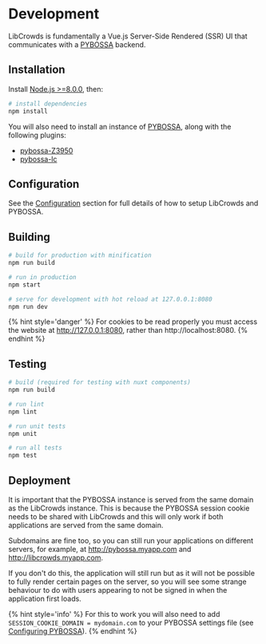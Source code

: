 # Development

LibCrowds is fundamentally a Vue.js Server-Side Rendered (SSR) UI that
communicates with a [PYBOSSA](https://github.com/Scifabric/pybossa) backend.

## Installation

Install [Node.js >=8.0.0](https://nodejs.org/en/), then:

``` bash
# install dependencies
npm install
```

You will also need to install an instance of
[PYBOSSA](http://docs.pybossa.com/), along with the following plugins:

- [pybossa-Z3950](https://github.com/alexandermendes/pybossa-z3950)
- [pybossa-lc](https://github.com/LibCrowds/pybossa-lc)

## Configuration

See the [Configuration](configuration/README.md) section for full details of how
to setup LibCrowds and PYBOSSA.

## Building

``` bash
# build for production with minification
npm run build

# run in production
npm start

# serve for development with hot reload at 127.0.0.1:8080
npm run dev
```

{% hint style='danger' %}
For cookies to be read properly you must access the website at
http://127.0.0.1:8080, rather than http://localhost:8080.
{% endhint %}

## Testing

``` bash
# build (required for testing with nuxt components)
npm run build

# run lint
npm lint

# run unit tests
npm unit

# run all tests
npm test
```

## Deployment

It is important that the PYBOSSA instance is served from the same domain as
the LibCrowds instance. This is because the PYBOSSA session cookie needs to
be shared with LibCrowds and this will only work if both applications are
served from the same domain.

Subdomains are fine too, so you can still run your applications on different
servers, for example, at http://pybossa.myapp.com and http://libcrowds.myapp.com.

If you don't do this, the application will still run but as it will not be
possible to fully render certain pages on the server, so you will see some
strange behaviour to do with users appearing to not be signed in when the
application first loads.

{% hint style='info' %}
For this to work you will also need to add
`SESSION_COOKIE_DOMAIN = mydomain.com` to your PYBOSSA settings file
(see [Configuring PYBOSSA](configuration/pybossa.md)).
{% endhint %}
